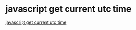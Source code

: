 # javascript get current utc time
[javascript get current utc time](https://aiwithcloud.com/2022/09/16/javascript_get_current_utc_time/)